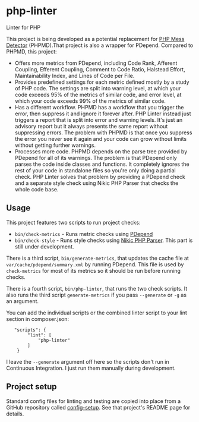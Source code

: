 # php-linter

Linter for PHP

This project is being developed as a potential replacement for
[PHP Mess Detector](https://phpmd.org/) (PHPMD).That project is also a wrapper for PDepend. Compared
to PHPMD, this project:

-   Offers more metrics from PDepend, including Code Rank, Afferent Coupling, Efferent Coupling,
    Comment to Code Ratio, Halstead Effort, Maintainability Index, and Lines of Code per File.
-   Provides predefined settings for each metric defined mostly by a study of PHP code. The settings
    are split into warning level, at which your code exceeds 95% of the metrics of similar code, and
    error level, at which your code exceeds 99% of the metrics of similar code.
-   Has a different workflow. PHPMD has a workflow that you trigger the error, then suppress it and
    ignore it forever after. PHP Linter instead just triggers a report that is split into error and
    warning levels. It's just an advisory report but it always presents the same report without
    suppressing errors. The problem with PHPMD is that once you suppress the error you never see it
    again and your code can grow without limits without getting further warnings.
-   Processes more code. PHPMD depends on the parse tree provided by PDepend for all of its
    warnings. The problem is that PDepend only parses the code inside classes and functions. It
    completely ignores the rest of your code in standalone files so you're only doing a partial
    check. PHP Linter solves that problem by providing a PDepend check and a separate style check
    using Nikic PHP Parser that checks the whole code base.

## Usage

This project features two scripts to run project checks:

-   `bin/check-metrics` - Runs metric checks using [PDepend](https://pdepend.org/)
-   `bin/check-style` - Runs style checks using
    [Nikic PHP Parser](https://github.com/nikic/PHP-Parser). This part is still under development.

There is a third script, `bin/generate-metrics`, that updates the cache file at
`var/cache/pdepend/summary.xml` by running PDepend. This file is used by `check-metrics` for most of
its metrics so it should be run before running checks.

There is a fourth script, `bin/php-linter`, that runs the two check scripts. It also runs the third
script `generate-metrics` if you pass `--generate` or `-g` as an argument.

You can add the individual scripts or the combined linter script to your lint section in
composer.json:

```
   "scripts": {
        "lint": [
            "php-linter"
        ]
    }
```

I leave the `--generate` argument off here so the scripts don't run in Continuous Integration. I
just run them manually during development.

## Project setup

Standard config files for linting and testing are copied into place from a GitHub repository called
[config-setup](https://github.com/douglasgreen/config-setup). See that project's README page for
details.
